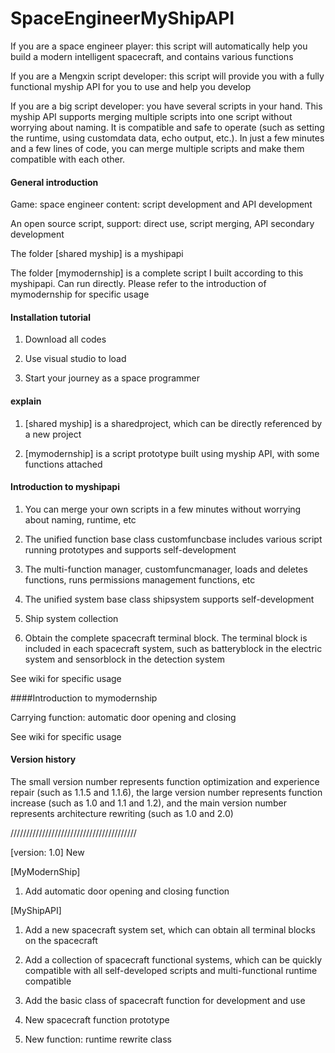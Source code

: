 # SpaceEngineerMyShipAPI

If you are a space engineer player: this script will automatically help you build a modern intelligent spacecraft, and contains various functions

If you are a Mengxin script developer: this script will provide you with a fully functional myship API for you to use and help you develop

If you are a big script developer: you have several scripts in your hand. This myship API supports merging multiple scripts into one script without worrying about naming. It is compatible and safe to operate (such as setting the runtime, using customdata data, echo output, etc.). In just a few minutes and a few lines of code, you can merge multiple scripts and make them compatible with each other.

#### General introduction

Game: space engineer content: script development and API development

An open source script, support: direct use, script merging, API secondary development

The folder [shared myship] is a myshipapi

The folder [mymodernship] is a complete script I built according to this myshipapi. Can run directly. Please refer to the introduction of mymodernship for specific usage

#### Installation tutorial

1. Download all codes

2. Use visual studio to load

3. Start your journey as a space programmer

#### explain

1. [shared myship] is a sharedproject, which can be directly referenced by a new project

2. [mymodernship] is a script prototype built using myship API, with some functions attached

#### Introduction to myshipapi

1. You can merge your own scripts in a few minutes without worrying about naming, runtime, etc

2. The unified function base class customfuncbase includes various script running prototypes and supports self-development

3. The multi-function manager, customfuncmanager, loads and deletes functions, runs permissions management functions, etc

4. The unified system base class shipsystem supports self-development

5. Ship system collection

6. Obtain the complete spacecraft terminal block. The terminal block is included in each spacecraft system, such as batteryblock in the electric system and sensorblock in the detection system

See wiki for specific usage

####Introduction to mymodernship

Carrying function: automatic door opening and closing

See wiki for specific usage

#### Version history

The small version number represents function optimization and experience repair (such as 1.1.5 and 1.1.6), the large version number represents function increase (such as 1.0 and 1.1 and 1.2), and the main version number represents architecture rewriting (such as 1.0 and 2.0)

////////////////////////////////////////

[version: 1.0] New

[MyModernShip]

1. Add automatic door opening and closing function

[MyShipAPI]

1. Add a new spacecraft system set, which can obtain all terminal blocks on the spacecraft

2. Add a collection of spacecraft functional systems, which can be quickly compatible with all self-developed scripts and multi-functional runtime compatible

3. Add the basic class of spacecraft function for development and use

4. New spacecraft function prototype

5. New function: runtime rewrite class